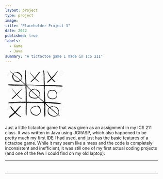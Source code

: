 ```yaml
---
layout: project
type: project
image: 
title: "Placeholder Project 3"
date: 2022
published: true
labels:
  - Game
  - Java
summary: "A tictactoe game I made in ICS 211"
---
```

<img width="200px" src="../img/tictactoePic.jpg" class="img-thumbnail" >

Just a little tictactoe game that was given as an assignment in my ICS 211 class. It was written in Java using JGRASP, which also happened to be pretty much my first IDE I had used, and just has the basic features of a tictactoe game. While it may seem like a mess and the code is completely inconsistent and inefficient, it was still one of my first actual coding projects (and one of the few I could find on my old laptop):

<hr>

<pre>

</pre>

<hr>


